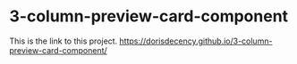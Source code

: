 # 3-column-preview-card-component

This is the link to this project.
https://dorisdecency.github.io/3-column-preview-card-component/
